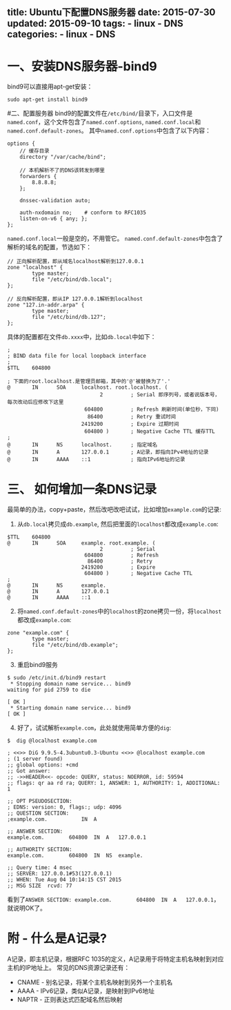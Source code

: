 title: Ubuntu下配置DNS服务器
date: 2015-07-30
updated: 2015-09-10
tags:
    - linux
    - DNS
categories:
    - linux
    - DNS
---

# 一、安装DNS服务器-bind9
bind9可以直接用apt-get安装：
```
sudo apt-get install bind9
```

#二、配置服务器
bind9的配置文件在`/etc/bind/`目录下，入口文件是`named.conf`，这个文件包含了`named.conf.options`, `named.conf.local`和`named.conf.default-zones`。
其中`named.conf.options`中包含了以下内容：

```
options {
	// 缓存目录
    directory "/var/cache/bind";

	// 本机解析不了的DNS该转发到哪里
    forwarders {
        8.8.8.8;
    };  

    dnssec-validation auto;

    auth-nxdomain no;    # conform to RFC1035
    listen-on-v6 { any; };
};
```

`named.conf.local`一般是空的，不用管它。
`named.conf.default-zones`中包含了解析的域名的配置，节选如下：

```
// 正向解析配置，即从域名localhost解析到127.0.0.1
zone "localhost" {
        type master;
        file "/etc/bind/db.local";
};

// 反向解析配置，即从IP 127.0.0.1解析到localhost
zone "127.in-addr.arpa" {
        type master;
        file "/etc/bind/db.127";
};
```
具体的配置都在文件`db.xxxx`中，比如`db.local`中如下：
```
;
; BIND data file for local loopback interface
;
$TTL    604800

; 下面的root.localhost.是管理员邮箱，其中的'@'被替换为了'.'
@       IN      SOA     localhost. root.localhost. (
                              2         ; Serial 即序列号，或者说版本号，每次改动后应修改下这里
                         604800         ; Refresh 刷新时间(单位秒，下同)
                          86400         ; Retry 重试时间
                        2419200         ; Expire 过期时间
                         604800 )       ; Negative Cache TTL 缓存TTL
;
@       IN      NS      localhost.      ; 指定域名
@       IN      A       127.0.0.1		; A记录，即指向IPv4地址的记录
@       IN      AAAA    ::1             ; 指向IPv6地址的记录
```

# 三、 如何增加一条DNS记录
最简单的办法，copy+paste，然后改吧改吧试试，比如增加`example.com`的记录:
1. 从`db.local`拷贝成`db.example`, 然后把里面的`localhost`都改成`example.com`:
```
$TTL    604800
@       IN      SOA     example. root.example. (
                              2         ; Serial
                         604800         ; Refresh
                          86400         ; Retry
                        2419200         ; Expire
                         604800 )       ; Negative Cache TTL
;
@       IN      NS      example.
@       IN      A       127.0.0.1
@       IN      AAAA    ::1
```
2. 将`named.conf.default-zones`中的`localhost`的zone拷贝一份，将`localhost`都改成`example.com`:
```
zone "example.com" {
        type master;
        file "/etc/bind/db.example";
};
```
3. 重启bind9服务
```
$ sudo /etc/init.d/bind9 restart
 * Stopping domain name service... bind9                                                                                waiting for pid 2759 to die
                                                                                           [ OK ]
 * Starting domain name service... bind9                                                   [ OK ]
```
4. 好了，试试解析`example.com`，此处就使用简单方便的`dig`:
```
$  dig @localhost example.com

; <<>> DiG 9.9.5-4.3ubuntu0.3-Ubuntu <<>> @localhost example.com
; (1 server found)
;; global options: +cmd
;; Got answer:
;; ->>HEADER<<- opcode: QUERY, status: NOERROR, id: 59594
;; flags: qr aa rd ra; QUERY: 1, ANSWER: 1, AUTHORITY: 1, ADDITIONAL: 1

;; OPT PSEUDOSECTION:
; EDNS: version: 0, flags:; udp: 4096
;; QUESTION SECTION:
;example.com.			IN	A

;; ANSWER SECTION:
example.com.		604800	IN	A	127.0.0.1

;; AUTHORITY SECTION:
example.com.		604800	IN	NS	example.

;; Query time: 4 msec
;; SERVER: 127.0.0.1#53(127.0.0.1)
;; WHEN: Tue Aug 04 10:14:15 CST 2015
;; MSG SIZE  rcvd: 77
```
看到了`ANSWER SECTION: example.com.        604800  IN  A   127.0.0.1`，就说明OK了。

# 附 - 什么是A记录?
A记录，即主机记录，根据RFC 1035的定义，A记录用于将特定主机名映射到对应主机的IP地址上。
常见的DNS资源记录还有：
- CNAME - 别名记录，将某个主机名映射到另外一个主机名
- AAAA - IPv6记录，类似A记录，是映射到IPv6地址
- NAPTR - 正则表达式匹配域名然后映射

